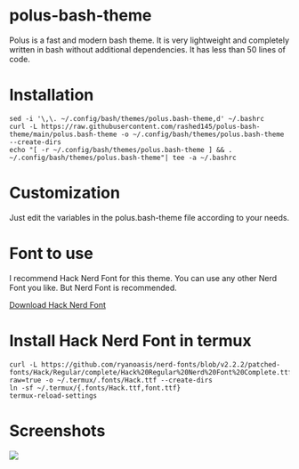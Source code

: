 # polus-bash-theme
Polus is a fast and modern bash theme. It is very lightweight and completely written in bash without additional dependencies. It has less than 50 lines of code.
# Installation
```
sed -i '\,\. ~/.config/bash/themes/polus.bash-theme,d' ~/.bashrc
curl -L https://raw.githubusercontent.com/rashed145/polus-bash-theme/main/polus.bash-theme -o ~/.config/bash/themes/polus.bash-theme --create-dirs
echo "[ -r ~/.config/bash/themes/polus.bash-theme ] && . ~/.config/bash/themes/polus.bash-theme"| tee -a ~/.bashrc
```
# Customization
Just edit the variables in the polus.bash-theme file according to your needs.
# Font to use
I recommend Hack Nerd Font for this theme.
You can use any other Nerd Font you like.
But Nerd Font is recommended.

[Download Hack Nerd Font](https://github.com/ryanoasis/nerd-fonts/blob/v2.2.2/patched-fonts/Hack/Regular/complete/Hack%20Regular%20Nerd%20Font%20Complete.ttf?raw=true)

# Install Hack Nerd Font in termux
```
curl -L https://github.com/ryanoasis/nerd-fonts/blob/v2.2.2/patched-fonts/Hack/Regular/complete/Hack%20Regular%20Nerd%20Font%20Complete.ttf?raw=true -o ~/.termux/.fonts/Hack.ttf --create-dirs
ln -sf ~/.termux/{.fonts/Hack.ttf,font.ttf}
termux-reload-settings
```
# Screenshots
![](https://github.com/rashed145/polus-bash-theme/screenshot.jpg)
